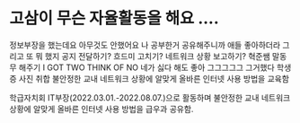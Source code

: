 # 고삼이 무슨 자율활동을 해요 ....

정보부장을 했는데요
아무것도 안했어요
나 공부한거 공유해주니까 애들 좋아하더라
그리고 또 뭐 했지
공지 전달하기?
흐드미 고치기?
네트워크 상황 보고하기?
혁준쌤 말동무 해주기
I GOT TWO THINK OF NO 네가 싫다 해도 좋아
그그그그그 그거했다 학생증 사진 취합
불안정한 교내 네트워크 상황에 알맞게 올바른 인터넷 사용 방법을 교육함

학급자치회 IT부장(2022.03.01.-2022.08.07.)으로 활동하며 불안정한 교내 네트워크 상황에 알맞게 올바른 인터넷 사용 방법을 급우과 공유함. 
<!--stackedit_data:
eyJoaXN0b3J5IjpbMTMzOTExMDE5MCwtMTc5Mzc1ODQzNSwtOT
k2MTYwMzM3LDE3MDcyNTY0MSwyMTMxMDI5MzMwXX0=
-->
